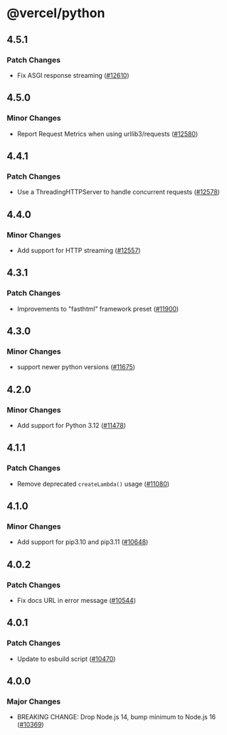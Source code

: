 # @vercel/python

## 4.5.1

### Patch Changes

- Fix ASGI response streaming ([#12610](https://github.com/vercel/vercel/pull/12610))

## 4.5.0

### Minor Changes

- Report Request Metrics when using urllib3/requests ([#12580](https://github.com/vercel/vercel/pull/12580))

## 4.4.1

### Patch Changes

- Use a ThreadingHTTPServer to handle concurrent requests ([#12578](https://github.com/vercel/vercel/pull/12578))

## 4.4.0

### Minor Changes

- Add support for HTTP streaming ([#12557](https://github.com/vercel/vercel/pull/12557))

## 4.3.1

### Patch Changes

- Improvements to "fasthtml" framework preset ([#11900](https://github.com/vercel/vercel/pull/11900))

## 4.3.0

### Minor Changes

- support newer python versions ([#11675](https://github.com/vercel/vercel/pull/11675))

## 4.2.0

### Minor Changes

- Add support for Python 3.12 ([#11478](https://github.com/vercel/vercel/pull/11478))

## 4.1.1

### Patch Changes

- Remove deprecated `createLambda()` usage ([#11080](https://github.com/vercel/vercel/pull/11080))

## 4.1.0

### Minor Changes

- Add support for pip3.10 and pip3.11 ([#10648](https://github.com/vercel/vercel/pull/10648))

## 4.0.2

### Patch Changes

- Fix docs URL in error message ([#10544](https://github.com/vercel/vercel/pull/10544))

## 4.0.1

### Patch Changes

- Update to esbuild script ([#10470](https://github.com/vercel/vercel/pull/10470))

## 4.0.0

### Major Changes

- BREAKING CHANGE: Drop Node.js 14, bump minimum to Node.js 16 ([#10369](https://github.com/vercel/vercel/pull/10369))

